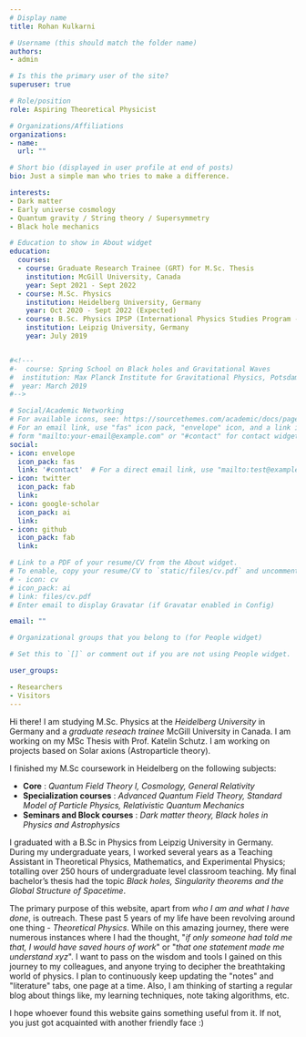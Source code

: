 ```yaml
---
# Display name
title: Rohan Kulkarni

# Username (this should match the folder name)
authors:
- admin

# Is this the primary user of the site?
superuser: true

# Role/position
role: Aspiring Theoretical Physicist

# Organizations/Affiliations
organizations:
- name:
  url: ""

# Short bio (displayed in user profile at end of posts)
bio: Just a simple man who tries to make a difference.

interests:
- Dark matter
- Early universe cosmology
- Quantum gravity / String theory / Supersymmetry
- Black hole mechanics

# Education to show in About widget
education:
  courses:
  - course: Graduate Research Trainee (GRT) for M.Sc. Thesis
    institution: McGill University, Canada
    year: Sept 2021 - Sept 2022
  - course: M.Sc. Physics
    institution: Heidelberg University, Germany
    year: Oct 2020 - Sept 2022 (Expected)
  - course: B.Sc. Physics IPSP (International Physics Studies Program - IPSP)
    institution: Leipzig University, Germany
    year: July 2019


#<!---
#-  course: Spring School on Black holes and Gravitational Waves
#  institution: Max Planck Institute for Gravitational Physics, Potsdam, Germany
#  year: March 2019
#-->

# Social/Academic Networking
# For available icons, see: https://sourcethemes.com/academic/docs/page-builder/#icons
# For an email link, use "fas" icon pack, "envelope" icon, and a link in the
# form "mailto:your-email@example.com" or "#contact" for contact widget.
social:
- icon: envelope
  icon_pack: fas
  link: '#contact'  # For a direct email link, use "mailto:test@example.org".
- icon: twitter
  icon_pack: fab
  link:
- icon: google-scholar
  icon_pack: ai
  link:
- icon: github
  icon_pack: fab
  link:

# Link to a PDF of your resume/CV from the About widget.
# To enable, copy your resume/CV to `static/files/cv.pdf` and uncomment the lines below.
# - icon: cv
# icon_pack: ai
# link: files/cv.pdf
# Enter email to display Gravatar (if Gravatar enabled in Config)

email: ""

# Organizational groups that you belong to (for People widget)

# Set this to `[]` or comment out if you are not using People widget.

user_groups:

- Researchers
- Visitors
---
```

Hi there!  I am studying M.Sc. Physics at the *Heidelberg University* in Germany and a *graduate reseach trainee* McGill University in Canada. I am working on my MSc Thesis with Prof. Katelin Schutz. I am working on projects based on Solar axions (Astroparticle theory).

 I finished my M.Sc coursework in Heidelberg on the following subjects:

- **Core** : *Quantum Field Theory I, Cosmology, General Relativity*
- **Specialization courses** : *Advanced Quantum Field Theory, Standard Model of Particle Physics, Relativistic Quantum Mechanics*
- **Seminars and Block courses** : *Dark matter theory, Black holes in Physics and Astrophysics*

I graduated with a B.Sc in Physics from Leipzig University in Germany. During my undergraduate years, I worked several years as a Teaching Assistant in Theoretical Physics, Mathematics, and Experimental Physics; totalling over 250 hours of undergraduate level classroom teaching. My final bachelor’s thesis had the topic *Black holes, Singularity theorems and the Global Structure of Spacetime*.

The primary purpose of this website, apart from *who I am and what I have done*, is outreach. These past 5 years of my life have been revolving around one thing - _Theoretical Physics_. While on this amazing journey, there were numerous instances where I had the thought, "*if only someone had told me that, I would have saved hours of work*" or "*that one statement made me understand xyz*". I want to pass on the wisdom and tools I gained on this journey to my colleagues, and anyone trying to decipher the breathtaking world of physics. I plan to continuously keep updating the "notes" and "literature" tabs, one page at a time. Also, I am thinking of starting a regular blog about things like, my learning techniques, note taking algorithms, etc.

I hope whoever found this website gains something useful from it. If not, you just got acquainted with another friendly face :)

<!--- Nelson Bighetti is a professor of artificial intelligence at the Stanford AI Lab. His research interests include distributed robotics, mobile computing and programmable matter. He leads the Robotic Neurobiology group, which develops self-reconfiguring robots, systems of self-organizing robots, and mobile sensor networks. -->
